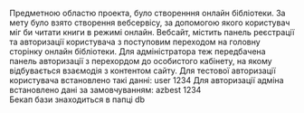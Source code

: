 Предметною областю проекта, було створенння онлайн бібліотеки.
За мету було взято  створення вебсервісу, за допомогою якого користувач міг би читати книги в режимі онлайн.
Вебсайт, містить панель реєстрації та авторизації користувача з поступовим переходом на головну сторінку онлайн бібліотеки.
Для адміністратора теж передбачена панель авторизації з перехордом до особистого кабінету, на якому відбувається взаємодія з контентом сайту.
Для тестової авторизації користувача встановлено такі данні:
user
1234
Для авторизації адміна встановлено дані за замовчуванням:
azbest
1234  
Бекап бази знаходиться в папці db
